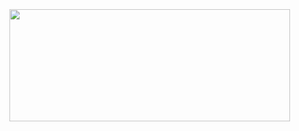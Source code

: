 <img align="center" width="500" height="200" src="https://github-readme-stats.vercel.app/api/top-langs/?username=punipyuni&layout=compact&theme=tokyonight&card_width=350"/>
